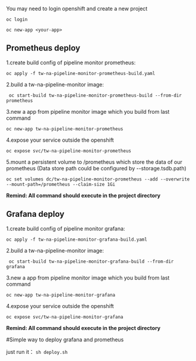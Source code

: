 
You may need to login openshift and create a new project

```
oc login

oc new-app <your-app>
```


## Prometheus deploy
1.create build config of pipeline monitor prometheus:

`oc apply -f tw-na-pipeline-monitor-prometheus-build.yaml`

2.build a tw-na-pipeline-monitor image:

` oc start-build tw-na-pipeline-monitor-prometheus-build --from-dir prometheus`

3.new a app from pipeline monitor image which you build from last command

`oc new-app tw-na-pipeline-monitor-prometheus`

4.expose your service outside the openshift

`oc expose svc/tw-na-pipeline-monitor-prometheus`

5.mount a persistent volume to /prometheus which store the data of our prometheus (Data store path could be configured by --storage.tsdb.path)

`oc set volumes dc/tw-na-pipeline-monitor-prometheus --add --overwrite --mount-path=/prometheus --claim-size 1Gi`

**Remind: All command should execute in the project directory**

## Grafana deploy
1.create build config of pipeline monitor grafana:

`oc apply -f tw-na-pipeline-monitor-grafana-build.yaml`

2.build a tw-na-pipeline-monitor image:

` oc start-build tw-na-pipeline-monitor-grafana-build --from-dir grafana`

3.new a app from pipeline monitor image which you build from last command

`oc new-app tw-na-pipeline-monitor-grafana`

4.expose your service outside the openshift

`oc expose svc/tw-na-pipeline-monitor-grafana`

**Remind: All command should execute in the project directory**

#Simple way to deploy grafana and prometheus

just run it：
`sh deploy.sh`
